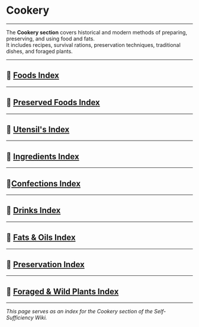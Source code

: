 # Cookery

---

The **Cookery section** covers historical and modern methods of preparing, preserving, and using food and fats.  
It includes recipes, survival rations, preservation techniques, traditional dishes, and foraged plants.  

---
## 🔹 [Foods Index](foods-index.md)

---
## 🔹 [Preserved Foods Index](preserved-foods-index.md)
---
## 🔹 [Utensil's Index](utensil-index.md)

---
## 🔹 [Ingredients Index](ingredients-index.md)

---
## 🔹[Confections Index](confections-index.md)

---
## 🔹 [Drinks Index](drinks-index.md)

---
## 🔹 [Fats & Oils Index](fats-index.md)

---

## 🔹 [Preservation Index](/cookery/preservation.md)

---

## 🔹 [Foraged & Wild Plants Index](plants-foraging.md)

---

*This page serves as an index for the Cookery section of the Self-Sufficiency Wiki.*
